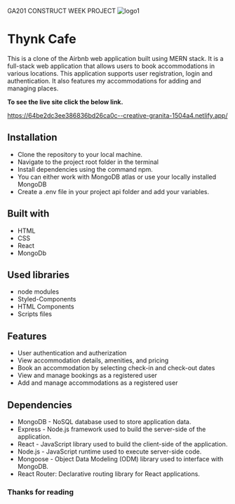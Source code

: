 GA201 CONSTRUCT WEEK PROJECT
![logo1](<img src="https://i.ibb.co/fHjCFjM/Black-White-Simple-Monochrome-Initial-Name-Logo.png">)
# Thynk Cafe


This is a clone of the Airbnb web application built using MERN stack. It is a full-stack web application that allows users to book accommodations in various locations. This application supports user registration, login and authentication. It also features my accommodations for adding and managing places.

**To see the live site click the below link.**

https://64be2dc3ee386836bd26ca0c--creative-granita-1504a4.netlify.app/


## Installation
<ul>
 
  <li>Clone the repository to your local machine.</li>
  <li>Navigate to the project root folder in the terminal</li>
  <li>Install dependencies using the command npm.</li>
  <li>You can either work with MongoDB atlas or use your locally installed MongoDB</li>
   <li>Create a .env file in your project api folder and add your variables.</li>
</ul>

## Built with
<ul>
 
  <li>HTML</li>
  <li>CSS</li>
  <li>React</li>
  <li>MongoDb</li>
</ul>




## Used libraries
<ul>
  <li>node modules</li>
  <li>Styled-Components</li>
 <li>HTML Components</li>
 <li>Scripts files</li>

</ul>

## Features
<ul>
  <li>User authentication and autherization</li>
  <li>View accommodation details, amenities, and pricing</li>
    <li>Book an accommodation by selecting check-in and check-out dates</li>
  <li>View and manage bookings as a registered user</li>
<li>Add and manage accommodations as a registered user</li>
</ul>

## Dependencies
<ul>
<li>MongoDB - NoSQL database used to store application data.</li>
  <li>Express - Node.js framework used to build the server-side of the application.</li>
    <li>React - JavaScript library used to build the client-side of the application.</li>
  <li>Node.js - JavaScript runtime used to execute server-side code.</li>
  <li>Mongoose - Object Data Modeling (ODM) library used to interface with MongoDB.</li>
  <li>React Router: Declarative routing library for React applications.</li>
  </ul>

<!-- ## Some screenshots of the project

<img src="./Photos/logo1.png">
<img src="./screenshot/adminloginflower.jpg">
<img src="./screenshot/category.jpg">
<img src="./screenshot/cartpageflower.jpg">
<img src="./screenshot/checkoutpage.jpg">
<img src="./screenshot/decpage.jpg">
<img src="./screenshot/hompageflower.jpg">
<img src="./screenshot/userdashboard.jpg">
<img src="./screenshot/loginpageflower.jpg"> -->


### Thanks for reading
